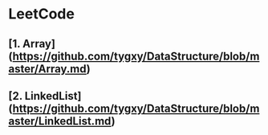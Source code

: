 # LeetCode

## [1. Array] (https://github.com/tygxy/DataStructure/blob/master/Array.md)
## [2. LinkedList] (https://github.com/tygxy/DataStructure/blob/master/LinkedList.md)